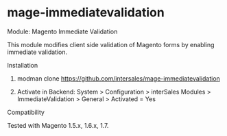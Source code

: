 mage-immediatevalidation
========================

Module: Magento Immediate Validation

This module modifies client side validation of Magento forms by enabling immediate validation.

Installation

1) modman clone https://github.com/intersales/mage-immediatevalidation

2) Activate in Backend: System > Configuration > interSales Modules > ImmediateValidation > General > Activated = Yes

Compatibility

Tested with Magento 1.5.x, 1.6.x, 1.7.
